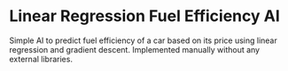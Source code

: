 # Linear Regression Fuel Efficiency AI
Simple AI to predict fuel efficiency of a car based on its price using linear regression and gradient descent. Implemented manually without any external libraries.
 
